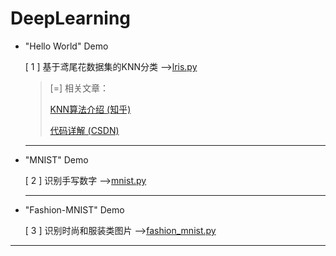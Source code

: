 # DeepLearning

* "Hello World" Demo

    [ 1 ] 基于鸢尾花数据集的KNN分类 -->[lris.py](https://github.com/whitejoce/DeepLearning/blob/main/Code/lris.py) 
        
     > [=] 相关文章：
     >
     > [KNN算法介绍 (知乎)](https://zhuanlan.zhihu.com/p/143092725)
     >
     > [代码详解 (CSDN)](https://blog.csdn.net/hqllqh/article/details/108914072)
    
    ***
    
 * "MNIST" Demo
 
    [ 2 ] 识别手写数字 -->[mnist.py](https://github.com/whitejoce/DeepLearning/blob/main/Code/mnist.py) 
    
   ***
 
  * "Fashion-MNIST" Demo
  
    [ 3 ] 识别时尚和服装类图片 -->[fashion_mnist.py](https://github.com/whitejoce/DeepLearning/blob/main/Code/fashion_mnist.py)
    
   ***
 
